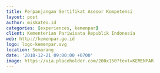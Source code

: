 ```yaml
---
title: Perpanjangan Sertifikat Asesor Kompetensi
layout: post
author: miskateo.id
categories: [experiences, kemenpar]
client: Kementerian Pariwisata Republik Indonesia
web: http://kemenpar.go.id
logo: logo-kemenpar.svg
location: Semarang
date: '2018-12-21 09:00:00 +0700'
image: https://via.placeholder.com/200x150?text=KEMENPAR
---
```

